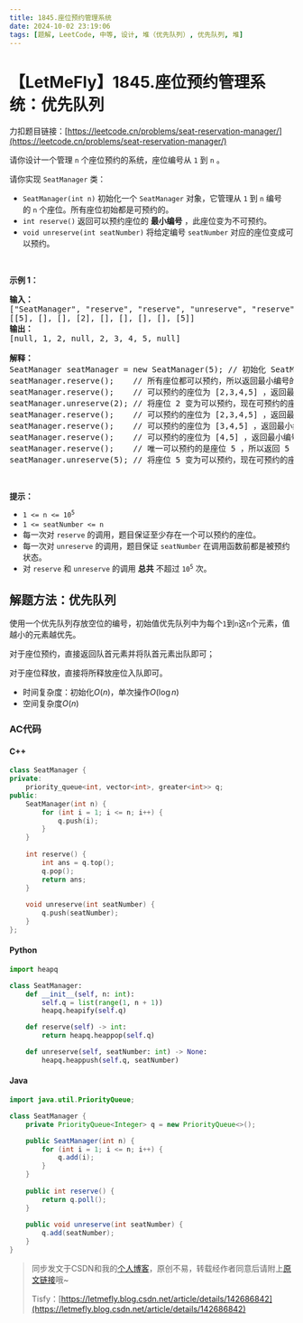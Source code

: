 ```yaml
---
title: 1845.座位预约管理系统
date: 2024-10-02 23:19:06
tags: [题解, LeetCode, 中等, 设计, 堆（优先队列）, 优先队列, 堆]
---
```


# 【LetMeFly】1845.座位预约管理系统：优先队列

力扣题目链接：[https://leetcode.cn/problems/seat-reservation-manager/](https://leetcode.cn/problems/seat-reservation-manager/)

<p>请你设计一个管理 <code>n</code> 个座位预约的系统，座位编号从 <code>1</code> 到 <code>n</code> 。</p>

<p>请你实现 <code>SeatManager</code> 类：</p>

<ul>
	<li><code>SeatManager(int n)</code> 初始化一个 <code>SeatManager</code> 对象，它管理从 <code>1</code> 到 <code>n</code> 编号的 <code>n</code> 个座位。所有座位初始都是可预约的。</li>
	<li><code>int reserve()</code> 返回可以预约座位的 <strong>最小编号</strong> ，此座位变为不可预约。</li>
	<li><code>void unreserve(int seatNumber)</code> 将给定编号 <code>seatNumber</code> 对应的座位变成可以预约。</li>
</ul>

<p> </p>

<p><strong>示例 1：</strong></p>

<pre><strong>输入：</strong>
["SeatManager", "reserve", "reserve", "unreserve", "reserve", "reserve", "reserve", "reserve", "unreserve"]
[[5], [], [], [2], [], [], [], [], [5]]
<strong>输出：</strong>
[null, 1, 2, null, 2, 3, 4, 5, null]

<strong>解释：</strong>
SeatManager seatManager = new SeatManager(5); // 初始化 SeatManager ，有 5 个座位。
seatManager.reserve();    // 所有座位都可以预约，所以返回最小编号的座位，也就是 1 。
seatManager.reserve();    // 可以预约的座位为 [2,3,4,5] ，返回最小编号的座位，也就是 2 。
seatManager.unreserve(2); // 将座位 2 变为可以预约，现在可预约的座位为 [2,3,4,5] 。
seatManager.reserve();    // 可以预约的座位为 [2,3,4,5] ，返回最小编号的座位，也就是 2 。
seatManager.reserve();    // 可以预约的座位为 [3,4,5] ，返回最小编号的座位，也就是 3 。
seatManager.reserve();    // 可以预约的座位为 [4,5] ，返回最小编号的座位，也就是 4 。
seatManager.reserve();    // 唯一可以预约的是座位 5 ，所以返回 5 。
seatManager.unreserve(5); // 将座位 5 变为可以预约，现在可预约的座位为 [5] 。
</pre>

<p> </p>

<p><strong>提示：</strong></p>

<ul>
	<li><code>1 &lt;= n &lt;= 10<sup>5</sup></code></li>
	<li><code>1 &lt;= seatNumber &lt;= n</code></li>
	<li>每一次对 <code>reserve</code> 的调用，题目保证至少存在一个可以预约的座位。</li>
	<li>每一次对 <code>unreserve</code> 的调用，题目保证 <code>seatNumber</code> 在调用函数前都是被预约状态。</li>
	<li>对 <code>reserve</code> 和 <code>unreserve</code> 的调用 <strong>总共</strong> 不超过 <code>10<sup>5</sup></code> 次。</li>
</ul>


    
## 解题方法：优先队列

使用一个优先队列存放空位的编号，初始值优先队列中为每个`1`到`n`这`n`个元素，值越小的元素越优先。

对于座位预约，直接返回队首元素并将队首元素出队即可；

对于座位释放，直接将所释放座位入队即可。

+ 时间复杂度：初始化$O(n)$，单次操作$O(\log n)$
+ 空间复杂度$O(n)$

### AC代码

#### C++

```cpp
class SeatManager {
private:
    priority_queue<int, vector<int>, greater<int>> q;
public:
    SeatManager(int n) {
        for (int i = 1; i <= n; i++) {
            q.push(i);
        }
    }
    
    int reserve() {
        int ans = q.top();
        q.pop();
        return ans;
    }
    
    void unreserve(int seatNumber) {
        q.push(seatNumber);
    }
};
```

#### Python

```python
import heapq

class SeatManager:
    def __init__(self, n: int):
        self.q = list(range(1, n + 1))
        heapq.heapify(self.q)

    def reserve(self) -> int:
        return heapq.heappop(self.q)

    def unreserve(self, seatNumber: int) -> None:
        heapq.heappush(self.q, seatNumber)
```

#### Java

```java
import java.util.PriorityQueue;

class SeatManager {
    private PriorityQueue<Integer> q = new PriorityQueue<>();

    public SeatManager(int n) {
        for (int i = 1; i <= n; i++) {
            q.add(i);
        }
    }
    
    public int reserve() {
        return q.poll();
    }
    
    public void unreserve(int seatNumber) {
        q.add(seatNumber);
    }
}
```

> 同步发文于CSDN和我的[个人博客](https://blog.letmefly.xyz/)，原创不易，转载经作者同意后请附上[原文链接](https://blog.letmefly.xyz/2024/10/02/LeetCode%201845.%E5%BA%A7%E4%BD%8D%E9%A2%84%E7%BA%A6%E7%AE%A1%E7%90%86%E7%B3%BB%E7%BB%9F/)哦~
>
> Tisfy：[https://letmefly.blog.csdn.net/article/details/142686842](https://letmefly.blog.csdn.net/article/details/142686842)
